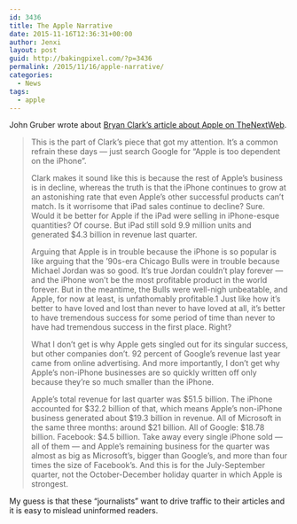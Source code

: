 ```yaml
---
id: 3436
title: The Apple Narrative
date: 2015-11-16T12:36:31+00:00
author: Jenxi
layout: post
guid: http://bakingpixel.com/?p=3436
permalink: /2015/11/16/apple-narrative/
categories:
  - News
tags:
  - apple
---
```

John Gruber wrote about [Bryan Clark&#8217;s article about Apple on TheNextWeb](http://daringfireball.net/2015/11/what_goes_up).

> This is the part of Clark’s piece that got my attention. It’s a common refrain these days — just search Google for “Apple is too dependent on the iPhone”.
> 
> Clark makes it sound like this is because the rest of Apple’s business is in decline, whereas the truth is that the iPhone continues to grow at an astonishing rate that even Apple’s other successful products can’t match. Is it worrisome that iPad sales continue to decline? Sure. Would it be better for Apple if the iPad were selling in iPhone-esque quantities? Of course. But iPad still sold 9.9 million units and generated $4.3 billion in revenue last quarter.
> 
> Arguing that Apple is in trouble because the iPhone is so popular is like arguing that the ’90s-era Chicago Bulls were in trouble because Michael Jordan was so good. It’s true Jordan couldn’t play forever — and the iPhone won’t be the most profitable product in the world forever. But in the meantime, the Bulls were well-nigh unbeatable, and Apple, for now at least, is unfathomably profitable.1 Just like how it’s better to have loved and lost than never to have loved at all, it’s better to have tremendous success for some period of time than never to have had tremendous success in the first place. Right?
> 
> What I don’t get is why Apple gets singled out for its singular success, but other companies don’t. 92 percent of Google’s revenue last year came from online advertising. And more importantly, I don’t get why Apple’s non-iPhone businesses are so quickly written off only because they’re so much smaller than the iPhone.
> 
> Apple’s total revenue for last quarter was $51.5 billion. The iPhone accounted for $32.2 billion of that, which means Apple’s non-iPhone business generated about $19.3 billion in revenue. All of Microsoft in the same three months: around $21 billion. All of Google: $18.78 billion. Facebook: $4.5 billion. Take away every single iPhone sold — all of them — and Apple’s remaining business for the quarter was almost as big as Microsoft’s, bigger than Google’s, and more than four times the size of Facebook’s. And this is for the July-September quarter, not the October-December holiday quarter in which Apple is strongest. 

My guess is that these &#8220;journalists&#8221; want to drive traffic to their articles and it is easy to mislead uninformed readers.